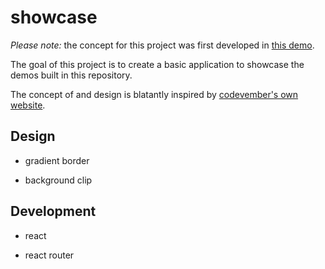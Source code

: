 # showcase

_Please note:_ the concept for this project was first developed in [this demo](https://codepen.io/borntofrappe/full/NELLxG/).

The goal of this project is to create a basic application to showcase the demos built in this repository.

The concept of and design is blatantly inspired by [codevember's own website](http://codevember.xyz/).

## Design

- gradient border

- background clip

## Development

- react

- react router

